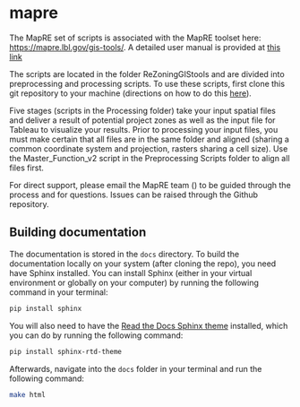 # mapre
The MapRE set of scripts is associated with the MapRE toolset here: https://mapre.lbl.gov/gis-tools/. A detailed user manual is provided at [this link](https://docs.google.com/document/d/1IdtfyILFuFycTf_9OBfM4HazkTTnDeDqKsjg3WF6-ss/edit#heading=h.kug874sjmayh)

The scripts are located in the folder ReZoningGIStools and are divided into preprocessing and processing scripts. 
To use these scripts, first clone this git repository to your machine (directions on how to do this [here](https://help.github.com/en/github/creating-cloning-and-archiving-repositories/cloning-a-repository)). 
 
Five stages (scripts in the Processing folder) take your input spatial files and deliver a result of potential project zones as well as the input file for Tableau to visualize your results. Prior to processing your input files, you must make certain that all files are in the same folder and aligned (sharing a common coordinate system and projection, rasters sharing a cell size). Use the Master_Function_v2 script in the Preprocessing Scripts folder to align all files first.

For direct support, please email the MapRE team () to be guided through the process and for questions. Issues can be raised through the Github repository.

## Building documentation

The documentation is stored in the ``docs`` directory. To build the documentation locally on your system (after cloning the repo), you need have Sphinx installed. You can install Sphinx (either in your virtual environment or globally on your computer) by running the following command in your terminal:
```bash
pip install sphinx
```

You will also need to have the [Read the Docs Sphinx theme](https://github.com/readthedocs/sphinx_rtd_theme) installed, which you can do by running the following command:
```bash
pip install sphinx-rtd-theme
```

Afterwards, navigate into the ``docs`` folder in your terminal and run the following command:
```bash
make html
```